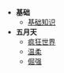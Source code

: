 * **基础**
  * [基础知识](/blog/guitar/base/基础知识.md)
* **五月天**
  * [疯狂世界](/blog/guitar/疯狂世界.md)
  * [温柔](/blog/guitar/温柔.md)
  * [倔强](/blog/guitar/倔强.md)